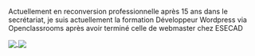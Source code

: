 Actuellement en reconversion professionnelle après 15 ans dans le secrétariat, je suis actuellement la formation Développeur Wordpress via Openclassrooms après avoir terminé celle de webmaster chez ESECAD

<a href="https://github.com/VanessaFauvet/github-readme-stats">
  <img align="center" src="https://github-readme-stats.vercel.app/api/pin/?username=VanessaFauvet&repo=github-readme-stats&theme=radical" />
</a>
<a href="https://github.com/VanessaFauvet">
  <img align="center" src="https://github-readme-stats.vercel.app/api/pin/?username=VanessaFauvettheme=radical" />
</a>

